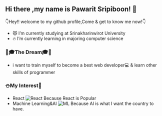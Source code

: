 ## Hi there ,my name is Pawarit Sripiboon! 👋

👇Hey!! welcome to my github profile,Come & get to know me now!👇
- 😾 I’m currently studying at Srinakharinwirot University
- 🔥 I’m currently learning in majoring computer science

### 🚀🎓The Dream🎓🎈
- i want to train myself to become a best web developer💻 & learn other skills of programmer

### ⛄My Interest🐬
- React ![React](https://img.icons8.com/officexs/16/000000/react.png) Because React is Popular
- Machine Learning&AI ![ML](https://img.icons8.com/officexs/16/000000/bot.png) Because AI is what I want the country to have.

<!--
**ttxrps/ttxrps** is a ✨ _special_ ✨ repository because its `README.md` (this file) appears on your GitHub profile.

Here are some ideas to get you started:

- 🔭 I’m currently working on ...
- 🌱 I’m currently learning ...
- 👯 I’m looking to collaborate on ...
- 🤔 I’m looking for help with ...
- 💬 Ask me about ...
- 📫 How to reach me: ...
- 😄 Pronouns: ...
- ⚡ Fun fact: ...
-->
